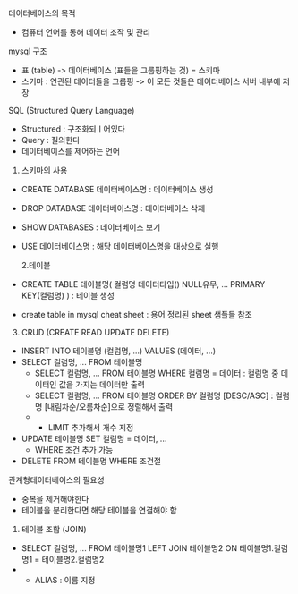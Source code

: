 데이터베이스의 목적

- 컴퓨터 언어를 통해 데이터 조작 및 관리

mysql 구조

- 표 (table) -> 데이터베이스 (표들을 그룹핑하는 것) = 스키마
- 스키마 : 연관된 데이터들을 그룹핑
  -> 이 모든 것들은 데이터베이스 서버 내부에 저장

SQL (Structured Query Language)

- Structured : 구조화되ㅣ어있다
- Query : 질의한다
- 데이터베이스를 제어하는 언어

1. 스키마의 사용

- CREATE DATABASE 데이터베이스명 : 데이터베이스 생성
- DROP DATABASE 데이터베이스명 : 데이터베이스 삭제
- SHOW DATABASES : 데이터베이스 보기
- USE 데이터베이스명 : 해당 데이터베이스명을 대상으로 실행

  2.테이블

- CREATE TABLE 테이블명(
  컬럼명 데이터타입() NULL유무,
  ...
  PRIMARY KEY(컬럼명)
  )
  : 테이블 생성
- create table in mysql cheat sheet : 용어 정리된 sheet 샘플들 참조

3. CRUD (CREATE READ UPDATE DELETE)

- INSERT INTO 테이블명 (컬럼명, ...) VALUES (데이터, ...)
- SELECT 컬럼명, ... FROM 테이블명
  - SELECT 컬럼명, ... FROM 테이블명 WHERE 컬럼명 = 데이터 : 컬럼명 중 데이터인 값을 가지는 데이터만 출력
  - SELECT 컬럼명, ... FROM 테이블명 ORDER BY 컬럼명 [DESC/ASC] : 컬럼명 [내림차순/오름차순]으로 정렬해서 출력
  - - LIMIT 추가해서 개수 지정
- UPDATE 테이블명 SET 컬럼명 = 데이터, ...
  - WHERE 조건 추가 가능
- DELETE FROM 테이블명 WHERE 조건절

관계형데이터베이스의 필요성

- 중복을 제거해야한다
- 테이블을 분리한다면 해당 테이블을 연결해야 함

1. 테이블 조합 (JOIN)

- SELECT 컬럼명, ... FROM 테이블명1 LEFT JOIN 테이블명2 ON 테이블명1.컬럼명1 = 테이블명2.컬럼명2
- - ALIAS : 이름 지정
